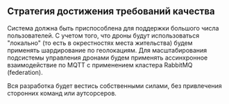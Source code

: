 ## Стратегия достижения требований качества

<!-- Краткое резюме и объяснение фундаментальных решений и стратегии решения, которые определяют архитектуру системы. Оно включает

- технологические решения
- решения о декомпозиции системы на верхнем уровне, напр. использование архитектурного шаблона или шаблона проектирования
- решения о том, как достичь ключевых целей качества
- соответствующие организационные решения, например, выбор процесса разработки процесса или делегирование определенных задач третьим лицам. -->

Система должна быть приспособлена для поддержки большого числа пользователей. С учетом того, что дроны будут использоваться "локально" (то есть в окрестностях места жительства) будем применять шардирование по геолокациям.
Для масштабирования подсистемы управления дронами будем применять ассинхронное взаимодействие по MQTT с применением кластера RabbitMQ (federation).

Вся разработка будет вестись собственными силами, без привлечения сторонних команд или аутсорсеров.
